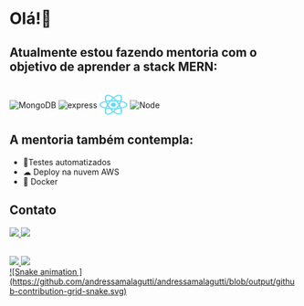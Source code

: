  # Olá!👋

## Atualmente estou fazendo mentoria com o objetivo de aprender a stack MERN:
<div style="display: inline_block"><br>
   <img align="center" alt="MongoDB" height="50" width="60" src="https://cdn.jsdelivr.net/gh/devicons/devicon/icons/mongodb/mongodb-plain-wordmark.svg">
   <img align="center" alt="express" height="40" width="50" src="https://cdn.jsdelivr.net/gh/devicons/devicon/icons/devicon-express-original-wordmark" >
   <img align="center" alt="React" height="40" width="50" src="https://raw.githubusercontent.com/devicons/devicon/master/icons/react/react-original.svg">
   <img align="center" alt="Node" height="70" width="70" src="https://cdn.jsdelivr.net/gh/devicons/devicon/icons/nodejs/nodejs-plain-wordmark.svg">
</div>

##

## A mentoria também contempla:
- 🧾Testes automatizados
- ☁ Deploy na nuvem AWS
- 🚢 Docker

## Contato
<div> 
 
 <a href = "mailto:andressamalagutt@hotmail.com"><img src="https://img.shields.io/badge/-Email-%23333?style=for-the-badge&logo=outlook&logoColor=white" target="_blank">  </a>
 <a href="https://www.linkedin.com/in/andressamalagutti" target="_blank"><img src="https://img.shields.io/badge/-LinkedIn-%230077B5?style=for-the-badge&logo=linkedin&logoColor=white" target="_blank"></a> 
</div><br>
<div >
 <a href= "https://github.com/andressamalagutti">
 <img height = "180em" src="https://github-readme-stats.vercel.app/api?username=andressamalagutti&theme=cobalt&show_icons=true&include_all=commits=true&count"/>
 <img height = "180em" src="https://github-readme-stats.vercel.app/api/top-langs/?username=andressamalagutti&layout=compact&langs_count=16&theme=cobalt"/>
 </div>
![Snake animation ](https://github.com/andressamalagutti/andressamalagutti/blob/output/github-contribution-grid-snake.svg)
